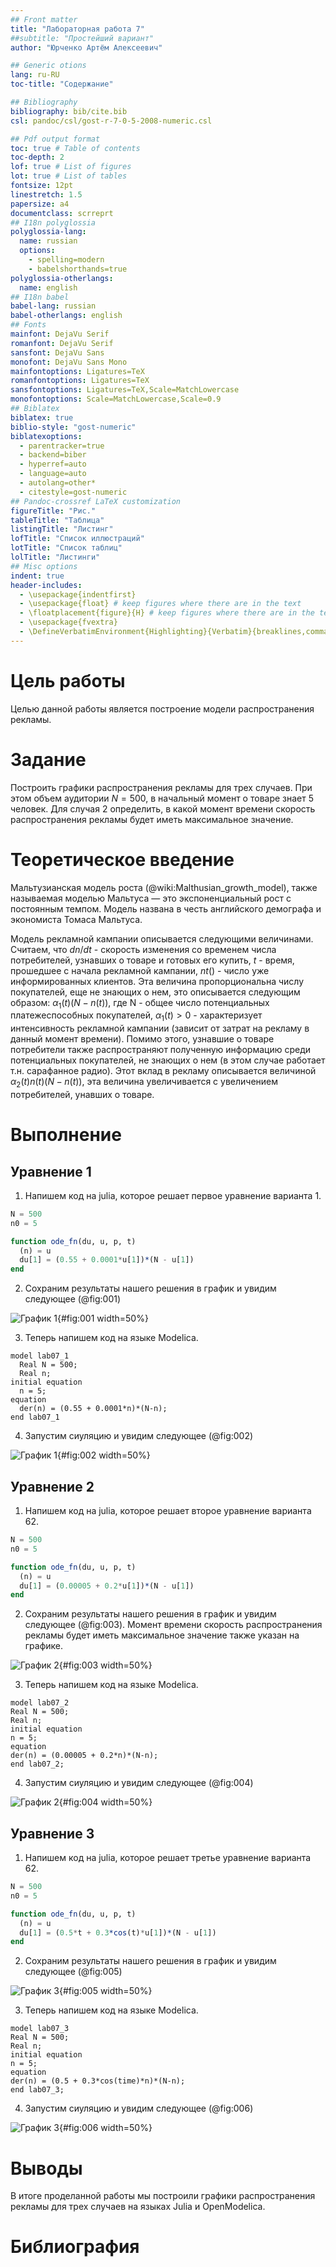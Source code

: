 ```yaml
---
## Front matter
title: "Лабораторная работа 7"
##subtitle: "Простейший вариант"
author: "Юрченко Артём Алексеевич"

## Generic otions
lang: ru-RU
toc-title: "Содержание"

## Bibliography
bibliography: bib/cite.bib
csl: pandoc/csl/gost-r-7-0-5-2008-numeric.csl

## Pdf output format
toc: true # Table of contents
toc-depth: 2
lof: true # List of figures
lot: true # List of tables
fontsize: 12pt
linestretch: 1.5
papersize: a4
documentclass: scrreprt
## I18n polyglossia
polyglossia-lang:
  name: russian
  options:
	- spelling=modern
	- babelshorthands=true
polyglossia-otherlangs:
  name: english
## I18n babel
babel-lang: russian
babel-otherlangs: english
## Fonts
mainfont: DejaVu Serif
romanfont: DejaVu Serif
sansfont: DejaVu Sans
monofont: DejaVu Sans Mono
mainfontoptions: Ligatures=TeX
romanfontoptions: Ligatures=TeX
sansfontoptions: Ligatures=TeX,Scale=MatchLowercase
monofontoptions: Scale=MatchLowercase,Scale=0.9
## Biblatex
biblatex: true
biblio-style: "gost-numeric"
biblatexoptions:
  - parentracker=true
  - backend=biber
  - hyperref=auto
  - language=auto
  - autolang=other*
  - citestyle=gost-numeric
## Pandoc-crossref LaTeX customization
figureTitle: "Рис."
tableTitle: "Таблица"
listingTitle: "Листинг"
lofTitle: "Список иллюстраций"
lotTitle: "Список таблиц"
lolTitle: "Листинги"
## Misc options
indent: true
header-includes:
  - \usepackage{indentfirst}
  - \usepackage{float} # keep figures where there are in the text
  - \floatplacement{figure}{H} # keep figures where there are in the text
  - \usepackage{fvextra}
  - \DefineVerbatimEnvironment{Highlighting}{Verbatim}{breaklines,commandchars=\\\{\}}
---
```


# Цель работы

Целью данной работы является построение модели распространения рекламы.

# Задание

Построить графики распространения рекламы для трех случаев. При этом объем
аудитории $N = 500$, в начальный момент о товаре знает $5$ человек. Для случая
2 определить, в какой момент времени скорость распространения рекламы будет
иметь максимальное значение.

# Теоретическое введение

Мальтузианская модель роста (@wiki:Malthusian_growth_model), также называемая моделью Мальтуса — это
экспоненциальный рост с постоянным темпом. Модель названа в честь английского
демографа и экономиста Томаса Мальтуса. 

Модель рекламной кампании описывается следующими величинами. Считаем, что
$dn/dt$ - скорость изменения со временем числа потребителей, узнавших о товаре
и готовых его купить, $t$ - время, прошедшее с начала рекламной кампании,
$nt()$ - число уже информированных клиентов. Эта величина пропорциональна числу
покупателей, еще не знающих о нем, это описывается следующим образом:
$\alpha_1(t)(N-n(t))$, где N - общее число потенциальных платежеспособных
покупателей, $\alpha_1(t) > 0$ - характеризует интенсивность рекламной кампании
(зависит от затрат на рекламу в данный момент времени). Помимо этого, узнавшие
о товаре потребители также распространяют полученную информацию среди
потенциальных покупателей, не знающих о нем (в этом случае работает т.н.
сарафанное радио). Этот вклад в рекламу описывается величиной
$\alpha_2(t)n(t)(N-n(t))$, эта величина увеличивается с увеличением
потребителей, унавших о товаре. 

# Выполнение 

## Уравнение 1

1. Напишем код на julia, которое решает первое уравнение варианта 1.

```julia
N = 500
n0 = 5

function ode_fn(du, u, p, t)
  (n) = u
  du[1] = (0.55 + 0.0001*u[1])*(N - u[1])
end
```

2. Сохраним результаты нашего решения в график и увидим следующее (@fig:001)

![График 1](image/lab07_1.png){#fig:001 width=50%}

3. Теперь напишем код на языке Modelica.

```modelica
model lab07_1
  Real N = 500;
  Real n;
initial equation
  n = 5;
equation
  der(n) = (0.55 + 0.0001*n)*(N-n);
end lab07_1
```
4. Запустим сиуляцию и увидим следующее (@fig:002)

![График 1](image/lab07_1om.png){#fig:002 width=50%}

## Уравнение 2

1. Напишем код на julia, которое решает второе уравнение варианта 62.

```julia
N = 500
n0 = 5

function ode_fn(du, u, p, t)
  (n) = u
  du[1] = (0.00005 + 0.2*u[1])*(N - u[1])
end
```

2. Сохраним результаты нашего решения в график и увидим следующее (@fig:003). Момент времени скорость распространения рекламы будет иметь максимальное значение также указан на графике.

![График 2](image/lab07_2.png){#fig:003 width=50%}

3. Теперь напишем код на языке Modelica.

```modelica
model lab07_2
Real N = 500;
Real n;
initial equation
n = 5;
equation
der(n) = (0.00005 + 0.2*n)*(N-n);
end lab07_2;
```
4. Запустим сиуляцию и увидим следующее (@fig:004)

![График 2](image/lab07_2om.png){#fig:004 width=50%}

## Уравнение 3

1. Напишем код на julia, которое решает третье уравнение варианта 62.

```julia
N = 500
n0 = 5

function ode_fn(du, u, p, t)
  (n) = u
  du[1] = (0.5*t + 0.3*cos(t)*u[1])*(N - u[1])
end
```

2. Сохраним результаты нашего решения в график и увидим следующее (@fig:005)

![График 3](image/lab07_3.png){#fig:005 width=50%}

3. Теперь напишем код на языке Modelica.

~~~modelica
model lab07_3
Real N = 500;
Real n;
initial equation
n = 5;
equation
der(n) = (0.5 + 0.3*cos(time)*n)*(N-n);
end lab07_3;
~~~

4. Запустим сиуляцию и увидим следующее (@fig:006)

![График 3](image/lab07_3om.png){#fig:006 width=50%}

# Выводы

В итоге проделанной работы мы построили графики распространения рекламы для трех случаев на языках Julia и OpenModelica.

# Библиография

